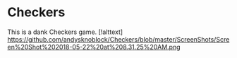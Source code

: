 # Checkers
This is a dank Checkers game. 
[!alttext] https://github.com/andysknoblock/Checkers/blob/master/ScreenShots/Screen%20Shot%202018-05-22%20at%208.31.25%20AM.png
